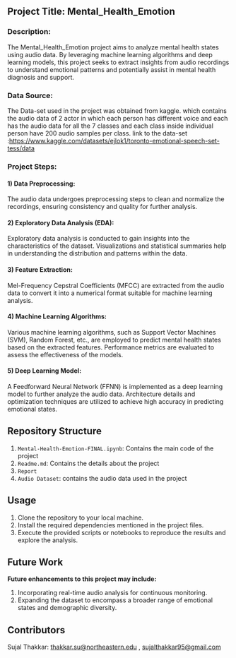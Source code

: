 ## Project Title: Mental_Health_Emotion
### Description:
The Mental_Health_Emotion project aims to analyze mental health states using audio data. By leveraging machine learning algorithms and deep learning models, this project seeks to extract insights from audio recordings to understand emotional patterns and potentially assist in mental health diagnosis and support.

### Data Source:
The Data-set used in the project was obtained from kaggle. which contains the audio data of 2 actor in which each person has different voice and each has the audio data for all the 7 classes and each class inside individual person have 200 audio samples per class.
link to the data-set :https://www.kaggle.com/datasets/ejlok1/toronto-emotional-speech-set-tess/data


### Project Steps:
#### 1) Data Preprocessing:
The audio data undergoes preprocessing steps to clean and normalize the recordings, ensuring consistency and quality for further analysis.

#### 2) Exploratory Data Analysis (EDA):
Exploratory data analysis is conducted to gain insights into the characteristics of the dataset. Visualizations and statistical summaries help in understanding the distribution and patterns within the data.

#### 3) Feature Extraction:
Mel-Frequency Cepstral Coefficients (MFCC) are extracted from the audio data to convert it into a numerical format suitable for machine learning analysis.

#### 4) Machine Learning Algorithms:
Various machine learning algorithms, such as Support Vector Machines (SVM), Random Forest, etc., are employed to predict mental health states based on the extracted features. Performance metrics are evaluated to assess the effectiveness of the models.

#### 5) Deep Learning Model:
A Feedforward Neural Network (FFNN) is implemented as a deep learning model to further analyze the audio data. Architecture details and optimization techniques are utilized to achieve high accuracy in predicting emotional states.

## Repository Structure
1) `Mental-Health-Emotion-FINAL.ipynb`: Contains the main code of the project
2) `Readme.md`: Contains the details about the project
3) `Report`
4) `Audio Dataset`: contains the audio data used in the project

## Usage
1) Clone the repository to your local machine.
2) Install the required dependencies mentioned in the project files.
3) Execute the provided scripts or notebooks to reproduce the results and explore the analysis.

## Future Work
**Future enhancements to this project may include:**

1) Incorporating real-time audio analysis for continuous monitoring.
2) Expanding the dataset to encompass a broader range of emotional states and demographic diversity.

## Contributors
Sujal Thakkar: thakkar.su@northeastern.edu , sujalthakkar95@gmail.com

